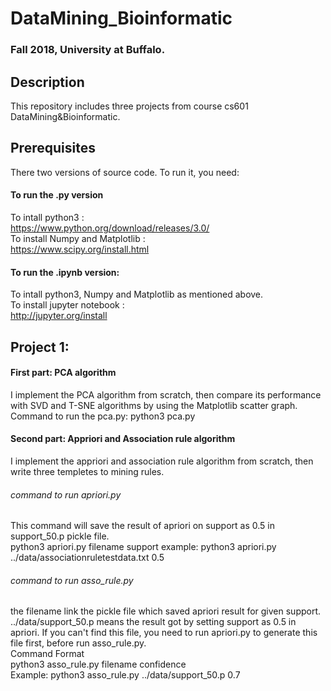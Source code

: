 # DataMining_Bioinformatic
### Fall 2018, University at Buffalo.
## Description
   This repository includes three projects from course cs601 DataMining&Bioinformatic.
## Prerequisites
There two versions of source code. To run it, you need:  
#### To run the .py version  
To intall python3 :  
	https://www.python.org/download/releases/3.0/  
To install Numpy and Matplotlib :  
    	https://www.scipy.org/install.html     
#### To run the .ipynb version:  
To intall python3, Numpy and Matplotlib as mentioned above.   
To install jupyter notebook :  
	http://jupyter.org/install  
        
## Project 1:
  #### First part: PCA algorithm  
  I implement the PCA algorithm from scratch, then compare its performance with SVD and T-SNE algorithms by using the Matplotlib scatter graph.  
  Command to run the pca.py:	python3 pca.py
  #### Second part: Appriori and Association rule algorithm
  I implement the appriori and association rule algorithm from scratch, then write three templetes to mining rules.  
  ###### command to run apriori.py  
   This command will save the result of apriori on support as 0.5 in support_50.p pickle file.	
   python3 apriori.py filename support
    example:  python3 apriori.py ../data/associationruletestdata.txt 0.5
  ###### command to run asso_rule.py
   the filename link the pickle file which saved apriori result for given support.  
   ../data/support_50.p means the result got by setting support as 0.5 in apriori. If you can't find this file, you need to run apriori.py to generate this file first, before run asso_rule.py.  
   Command Format  
   python3 asso_rule.py filename confidence  
	Example:  python3 asso_rule.py ../data/support_50.p 0.7  
    
  
